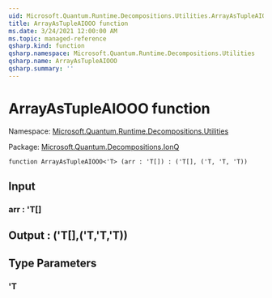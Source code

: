 ```yaml
---
uid: Microsoft.Quantum.Runtime.Decompositions.Utilities.ArrayAsTupleAIOOO
title: ArrayAsTupleAIOOO function
ms.date: 3/24/2021 12:00:00 AM
ms.topic: managed-reference
qsharp.kind: function
qsharp.namespace: Microsoft.Quantum.Runtime.Decompositions.Utilities
qsharp.name: ArrayAsTupleAIOOO
qsharp.summary: ''
---
```


# ArrayAsTupleAIOOO function

Namespace: [Microsoft.Quantum.Runtime.Decompositions.Utilities](xref:Microsoft.Quantum.Runtime.Decompositions.Utilities)

Package: [Microsoft.Quantum.Decompositions.IonQ](https://nuget.org/packages/Microsoft.Quantum.Decompositions.IonQ)




```qsharp
function ArrayAsTupleAIOOO<'T> (arr : 'T[]) : ('T[], ('T, 'T, 'T))
```


## Input

### arr : 'T[]





## Output : ('T[],('T,'T,'T))



## Type Parameters

### 'T

